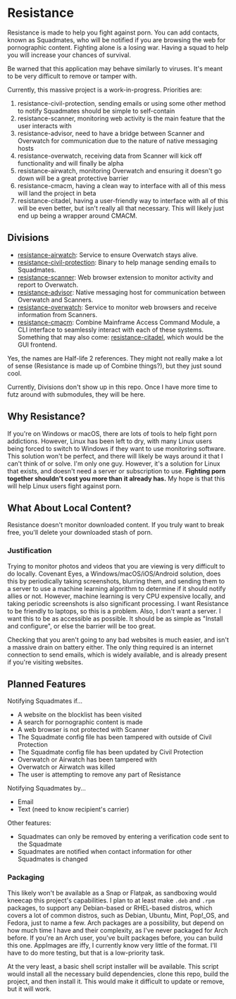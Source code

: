 # Resistance

Resistance is made to help you fight against porn.
You can add contacts, known as Squadmates, who will be notified if you are browsing the web for pornographic content.
Fighting alone is a losing war. Having a squad to help you will increase your chances of survival.

Be warned that this application may behave similarly to viruses. It's meant to be very difficult to remove or tamper with.

Currently, this massive project is a work-in-progress. Priorities are:
1. resistance-civil-protection, sending emails or using some other method to notify Squadmates should be simple to self-contain
2. resistance-scanner, monitoring web activity is the main feature that the user interacts with
3. resistance-advisor, need to have a bridge between Scanner and Overwatch for communication due to the nature of native messaging hosts
4. resistance-overwatch, receiving data from Scanner will kick off functionality and will finally be alpha
5. resistance-airwatch, monitoring Overwatch and ensuring it doesn't go down will be a great protective barrier
6. resistance-cmacm, having a clean way to interface with all of this mess will land the project in beta
7. resistance-citadel, having a user-friendly way to interface with all of this will be even better, but isn't really all that necessary. This will likely just end up being a wrapper around CMACM.

## Divisions

- [resistance-airwatch](https://github.com/TacticalLaptopBag/resistance-airwatch): Service to ensure Overwatch stays alive.
- [resistance-civil-protection](https://github.com/TacticalLaptopBag/resistance-civil-protection): Binary to help manage sending emails to Squadmates.
- [resistance-scanner](https://github.com/TacticalLaptopBag/resistance-scanner): Web browser extension to monitor activity and report to Overwatch.
- [resistance-advisor](https://github.com/TacticalLaptopBag/resistance-advisor): Native messaging host for communication between Overwatch and Scanners.
- [resistance-overwatch](https://github.com/TacticalLaptopBag/resistance-overwatch): Service to monitor web browsers and receive information from Scanners.
- [resistance-cmacm](https://github.com/TacticalLaptopBag/resistance-cmacm): Combine Mainframe Access Command Module, a CLI interface to seamlessly interact with each of these systems.
Something that may also come: [resistance-citadel](https://github.com/TacticalLaptopBag/resistance-citadel), which would be the GUI frontend.

Yes, the names are Half-life 2 references.
They might not really make a lot of sense (Resistance is made up of Combine things?), but they just sound cool.

Currently, Divisions don't show up in this repo.
Once I have more time to futz around with submodules, they will be here.

## Why Resistance?
If you're on Windows or macOS, there are lots of tools to help fight porn addictions.
However, Linux has been left to dry, with many Linux users being forced to switch to Windows if they want to use monitoring software.
This solution won't be perfect, and there will likely be ways around it that I can't think of or solve. I'm only one guy.
However, it's a solution for Linux that exists, and doesn't need a server or subscription to use.
**Fighting porn together shouldn't cost you more than it already has.**
My hope is that this will help Linux users fight against porn.

## What About Local Content?
Resistance doesn't monitor downloaded content.
If you truly want to break free, you'll delete your downloaded stash of porn.

### Justification
Trying to monitor photos and videos that you are viewing is very difficult to do locally.
Covenant Eyes, a Windows/macOS/iOS/Android solution, does this by periodically taking screenshots,
blurring them, and sending them to a server to use a machine learning algorithm to determine if it should notify allies or not.
However, machine learning is very CPU expensive locally, and taking periodic screenshots is also significant processing.
I want Resistance to be friendly to laptops, so this is a problem.
Also, I don't want a server. I want this to be as accessible as possible.
It should be as simple as "Install and configure", or else the barrier will be too great.

Checking that you aren't going to any bad websites is much easier, and isn't a massive drain on battery either.
The only thing required is an internet connection to send emails, which is widely available, and is already present if you're visiting websites.

## Planned Features
Notifying Squadmates if...
- A website on the blocklist has been visited
- A search for pornographic content is made
- A web browser is not protected with Scanner
- The Squadmate config file has been tampered with outside of Civil Protection
- The Squadmate config file has been updated by Civil Protection
- Overwatch or Airwatch has been tampered with
- Overwatch or Airwatch was killed
- The user is attempting to remove any part of Resistance

Notifying Squadmates by...
- Email
- Text (need to know recipient's carrier)

Other features:
- Squadmates can only be removed by entering a verification code sent to the Squadmate
- Squadmates are notified when contact information for other Squadmates is changed

### Packaging
This likely won't be available as a Snap or Flatpak, as sandboxing would kneecap this project's capabilities.
I plan to at least make `.deb` and `.rpm` packages, to support any Debian-based or RHEL-based distros, which covers a lot of common distros,
such as Debian, Ubuntu, Mint, Pop!_OS, and Fedora, just to name a few.
Arch packages are a possibility, but depend on how much time I have and their complexity, as I've never packaged for Arch before.
If you're an Arch user, you've built packages before, you can build this one.
AppImages are iffy, I currently know very little of the format. I'll have to do more testing, but that is a low-priority task.

At the very least, a basic shell script installer will be available.
This script would install all the necessary build dependencies, clone this repo, build the project, and then install it.
This would make it difficult to update or remove, but it will work.

